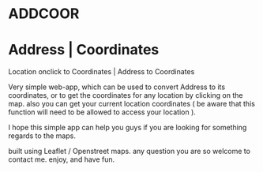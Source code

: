 # ADDCOOR
Address | Coordinates
==============================
Location onclick to Coordinates | Address to Coordinates

Very simple web-app, which can be used to convert Address to its coordinates, or to get the coordinates for any location by clicking on the map.
also you can get your current location coordinates ( be aware that this function will need to be allowed to access your location ).

I hope this simple app can help you guys if you are looking for something regards to the maps.

built using Leaflet / Openstreet maps.
any question you are so welcome to contact me.
enjoy, and have fun.

